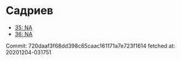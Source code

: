 # Садриев
- [35: NA](35.md)
- [36: NA](36.md)

Commit: 720daaf3f68dd398c65caac161171a7e723f1614
 fetched at: 20201204-031751
